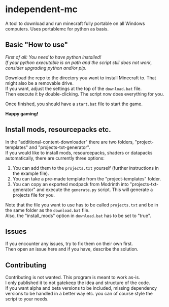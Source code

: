 # independent-mc
A tool to download and run minecraft fully portable on all Windows computers. Uses portablemc for python as basis.

## Basic "How to use"
*First of all: You need to have python installed!*  
*If your python executable is on path and the script still does not work, consider upgrading python and/or pip.*  

Download the repo to the directory you want to install Minecraft to. That might also be a removable drive.  
If you want, adjust the settings at the top of the `download.bat` file.  
Then execute it by double-clicking. The script now does everything for you.  

Once finished, you should have a `start.bat` file to start the game.  

**Happy gaming!**

## Install mods, resourcepacks etc.
In the "additional-content-downloader" there are two folders, "project-templates" and "projects-txt-generator".  
If you would like to install mods, resourcepacks, shaders or datapacks automatically, there are currently three options:  
1. You can add them to the `projects.txt` yourself (further instructions in the example file).
2. You can take a pre-made template from the "project-templates" folder.
3. You can copy an exported modpack from Modrinth into "projects-txt-generator" and execute the `generate.py` script. This will generate a projects file for you.  

<!-- end of the list -->


Note that the file you want to use has to be called `projects.txt` and be in the same folder as the `download.bat` file.  
Also, the "install_mods" option in `download.bat` has to be set to "true".  

## Issues
If you encounter any issues, try to fix them on their own first.  
Then open an issue here and if you have, describe the solution.

## Contributing
Contributing is not wanted. This program is meant to work as-is.  
I only published it to not gatekeep the idea and structure of the code.  
If you want alpha and beta versions to be included, missing dependency versions to be handled in a better way etc. you can of course style the script to your needs.
